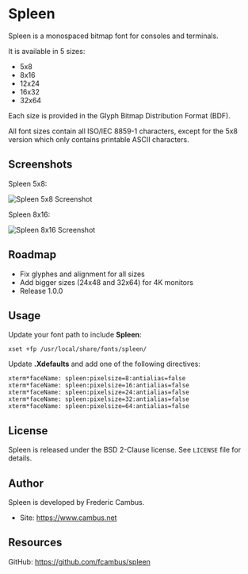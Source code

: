 # Spleen

Spleen is a monospaced bitmap font for consoles and terminals.

It is available in 5 sizes:

- 5x8
- 8x16
- 12x24
- 16x32
- 32x64

Each size is provided in the Glyph Bitmap Distribution Format (BDF).

All font sizes contain all ISO/IEC 8859-1 characters, except for the 5x8
version which only contains printable ASCII characters.

## Screenshots

Spleen 5x8:

![Spleen 5x8 Screenshot][1]

Spleen 8x16:

![Spleen 8x16 Screenshot][2]

## Roadmap

- Fix glyphes and alignment for all sizes
- Add bigger sizes (24x48 and 32x64) for 4K monitors
- Release 1.0.0

## Usage

Update your font path to include **Spleen**:

	xset +fp /usr/local/share/fonts/spleen/

Update **.Xdefaults** and add one of the following directives:

	xterm*faceName: spleen:pixelsize=8:antialias=false
	xterm*faceName: spleen:pixelsize=16:antialias=false
	xterm*faceName: spleen:pixelsize=24:antialias=false
	xterm*faceName: spleen:pixelsize=32:antialias=false
	xterm*faceName: spleen:pixelsize=64:antialias=false

## License

Spleen is released under the BSD 2-Clause license. See `LICENSE` file for
details.

## Author

Spleen is developed by Frederic Cambus.

- Site: https://www.cambus.net

## Resources

GitHub: https://github.com/fcambus/spleen

[1]: https://www.cambus.net/files/spleen/spleen-5x8.png
[2]: https://www.cambus.net/files/spleen/spleen-8x16.png
